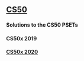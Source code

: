 ## [CS50](https://courses.edx.org/courses/course-v1:HarvardX+CS50+X/course/#block-v1:HarvardX+CS50+X+type)
#### Solutions to the CS50 PSETs
#### CS50x 2019
#### [CS50x 2020](https://cs50.harvard.edu/x/2020/psets/0/)

